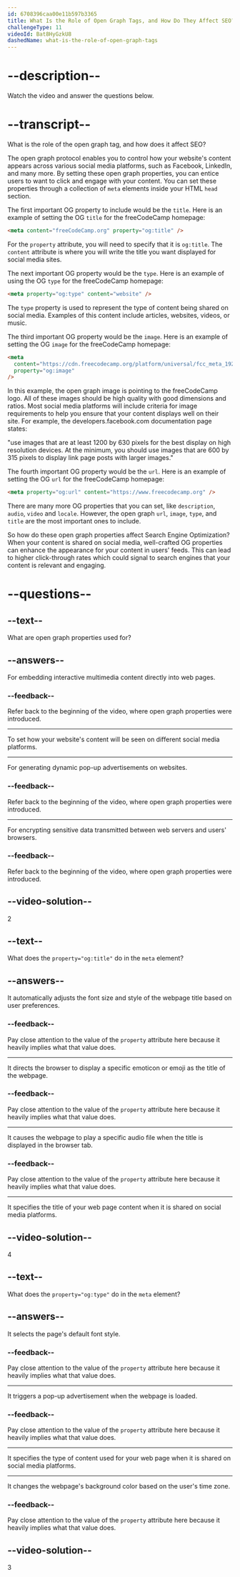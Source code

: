```yaml
---
id: 6708396caa00e11b597b3365
title: What Is the Role of Open Graph Tags, and How Do They Affect SEO?
challengeType: 11
videoId: Bat8HyGzkU8
dashedName: what-is-the-role-of-open-graph-tags
---
```


# --description--

Watch the video and answer the questions below.

# --transcript--

What is the role of the open graph tag, and how does it affect SEO?

The open graph protocol enables you to control how your website's content appears across various social media platforms, such as Facebook, LinkedIn, and many more. By setting these open graph properties, you can entice users to want to click and engage with your content. You can set these properties through a collection of `meta` elements inside your HTML `head` section.

The first important OG property to include would be the `title`. Here is an example of setting the OG `title` for the freeCodeCamp homepage:

```html
<meta content="freeCodeCamp.org" property="og:title" />
```

For the `property` attribute, you will need to specify that it is `og:title`. The `content` attribute is where you will write the title you want displayed for social media sites.

The next important OG property would be the `type`. Here is an example of using the OG `type` for the freeCodeCamp homepage:

```html
<meta property="og:type" content="website" />
```

The `type` property is used to represent the type of content being shared on social media. Examples of this content include articles, websites, videos, or music.

The third important OG property would be the `image`. Here is an example of setting the OG `image` for the freeCodeCamp homepage:

```html
<meta
  content="https://cdn.freecodecamp.org/platform/universal/fcc_meta_1920X1080-indigo.png"
  property="og:image"
/>
```

In this example, the open graph image is pointing to the freeCodeCamp logo. All of these images should be high quality with good dimensions and ratios. Most social media platforms will include criteria for image requirements to help you ensure that your content displays well on their site. For example, the developers.facebook.com documentation page states:

"use images that are at least 1200 by 630 pixels for the best display on high resolution devices. At the minimum, you should use images that are 600 by 315 pixels to display link page posts with larger images."

The fourth important OG property would be the `url`. Here is an example of setting the OG `url` for the freeCodeCamp homepage:

```html
<meta property="og:url" content="https://www.freecodecamp.org" />
```

There are many more OG properties that you can set, like `description`, `audio`, `video` and `locale`. However, the open graph `url`, `image`, `type`, and `title` are the most important ones to include.

So how do these open graph properties affect Search Engine Optimization? When your content is shared on social media, well-crafted OG properties can enhance the appearance for your content in users' feeds. This can lead to higher click-through rates which could signal to search engines that your content is relevant and engaging.

# --questions--

## --text--

What are open graph properties used for?

## --answers--

For embedding interactive multimedia content directly into web pages.

### --feedback--

Refer back to the beginning of the video, where open graph properties were introduced.

---

To set how your website's content will be seen on different social media platforms.

---

For generating dynamic pop-up advertisements on websites.

### --feedback--

Refer back to the beginning of the video, where open graph properties were introduced.

---

For encrypting sensitive data transmitted between web servers and users' browsers.

### --feedback--

Refer back to the beginning of the video, where open graph properties were introduced.

## --video-solution--

2

## --text--

What does the `property="og:title"` do in the `meta` element?

## --answers--

It automatically adjusts the font size and style of the webpage title based on user preferences.

### --feedback--

Pay close attention to the value of the `property` attribute here because it heavily implies what that value does.

---

It directs the browser to display a specific emoticon or emoji as the title of the webpage.

### --feedback--

Pay close attention to the value of the `property` attribute here because it heavily implies what that value does.

---

It causes the webpage to play a specific audio file when the title is displayed in the browser tab.

### --feedback--

Pay close attention to the value of the `property` attribute here because it heavily implies what that value does.

---

It specifies the title of your web page content when it is shared on social media platforms.

## --video-solution--

4

## --text--

What does the `property="og:type"` do in the `meta` element?

## --answers--

It selects the page's default font style.

### --feedback--

Pay close attention to the value of the `property` attribute here because it heavily implies what that value does.

---

It triggers a pop-up advertisement when the webpage is loaded.

### --feedback--

Pay close attention to the value of the `property` attribute here because it heavily implies what that value does.

---

It specifies the type of content used for your web page when it is shared on social media platforms.

---

It changes the webpage's background color based on the user's time zone.

### --feedback--

Pay close attention to the value of the `property` attribute here because it heavily implies what that value does.

## --video-solution--

3
